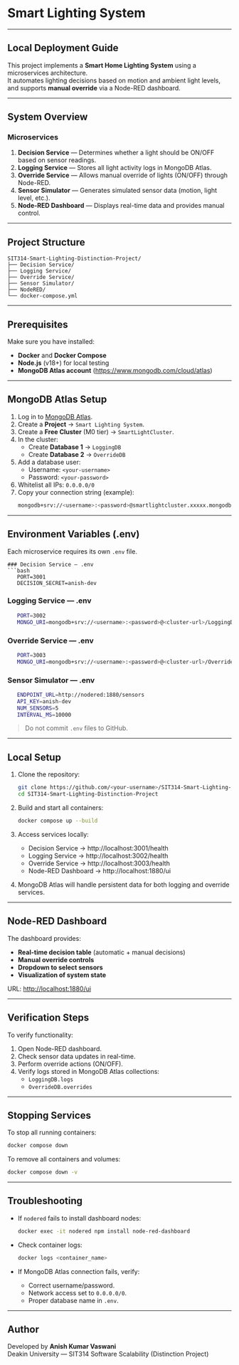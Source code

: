 # Smart Lighting System
---
## Local Deployment Guide

This project implements a **Smart Home Lighting System** using a microservices architecture.  
It automates lighting decisions based on motion and ambient light levels, and supports **manual override** via a Node-RED dashboard.

---
## System Overview

### Microservices
1. **Decision Service** — Determines whether a light should be ON/OFF based on sensor readings.
2. **Logging Service** — Stores all light activity logs in MongoDB Atlas.
3. **Override Service** — Allows manual override of lights (ON/OFF) through Node-RED.
4. **Sensor Simulator** — Generates simulated sensor data (motion, light level, etc.).
5. **Node-RED Dashboard** — Displays real-time data and provides manual control.

---
## Project Structure

```
SIT314-Smart-Lighting-Distinction-Project/
├── Decision Service/
├── Logging Service/
├── Override Service/
├── Sensor Simulator/
├── NodeRED/
└── docker-compose.yml
```

---
## Prerequisites

Make sure you have installed:
- **Docker** and **Docker Compose**
- **Node.js** (v18+) for local testing
- **MongoDB Atlas account** (https://www.mongodb.com/cloud/atlas)

---
## MongoDB Atlas Setup

1. Log in to [MongoDB Atlas](https://www.mongodb.com/cloud/atlas).
2. Create a **Project** → `Smart Lighting System`.
3. Create a **Free Cluster** (M0 tier) → `SmartLightCluster`.
4. In the cluster:
   - Create **Database 1** → `LoggingDB`
   - Create **Database 2** → `OverrideDB`
5. Add a database user:
   - Username: `<your-username>`
   - Password: `<your-password>`
6. Whitelist all IPs: `0.0.0.0/0`
7. Copy your connection string (example):
   ```bash
   mongodb+srv://<username>:<password>@smartlightcluster.xxxxx.mongodb.net/?retryWrites=true&w=majority
   ```

---
## Environment Variables (.env)

Each microservice requires its own `.env` file.

```env
### Decision Service — .env
```bash
   PORT=3001
   DECISION_SECRET=anish-dev
```

### Logging Service — .env
```bash
   PORT=3002
   MONGO_URI=mongodb+srv://<username>:<password>@<cluster-url>/LoggingDB?retryWrites=true&w=majority
```

### Override Service — .env
```bash
   PORT=3003
   MONGO_URI=mongodb+srv://<username>:<password>@<cluster-url>/OverrideDB?retryWrites=true&w=majority
```

### Sensor Simulator — .env
```bash
   ENDPOINT_URL=http://nodered:1880/sensors
   API_KEY=anish-dev
   NUM_SENSORS=5
   INTERVAL_MS=10000
```

> Do not commit `.env` files to GitHub.

---
## Local Setup

1. Clone the repository:
   ```bash
   git clone https://github.com/<your-username>/SIT314-Smart-Lighting-Distinction-Project.git
   cd SIT314-Smart-Lighting-Distinction-Project
   ```

2. Build and start all containers:
   ```bash
   docker compose up --build
   ```

3. Access services locally:
   - Decision Service → http://localhost:3001/health  
   - Logging Service → http://localhost:3002/health  
   - Override Service → http://localhost:3003/health  
   - Node-RED Dashboard → http://localhost:1880/ui  

4. MongoDB Atlas will handle persistent data for both logging and override services.

---
## Node-RED Dashboard

The dashboard provides:
- **Real-time decision table** (automatic + manual decisions)
- **Manual override controls**
- **Dropdown to select sensors**
- **Visualization of system state**

URL: [http://localhost:1880/ui](http://localhost:1880/ui)

---
## Verification Steps

To verify functionality:

1. Open Node-RED dashboard.  
2. Check sensor data updates in real-time.  
3. Perform override actions (ON/OFF).  
4. Verify logs stored in MongoDB Atlas collections:
   - `LoggingDB.logs`
   - `OverrideDB.overrides`

---
## Stopping Services

To stop all running containers:
```bash
docker compose down
```

To remove all containers and volumes:
```bash
docker compose down -v
```

---
## Troubleshooting

- If `nodered` fails to install dashboard nodes:
  ```bash
  docker exec -it nodered npm install node-red-dashboard
  ```

- Check container logs:
  ```bash
  docker logs <container_name>
  ```

- If MongoDB Atlas connection fails, verify:
  - Correct username/password.
  - Network access set to `0.0.0.0/0`.
  - Proper database name in `.env`.

---
## Author
Developed by **Anish Kumar Vaswani**  
Deakin University — SIT314 Software Scalability (Distinction Project)
